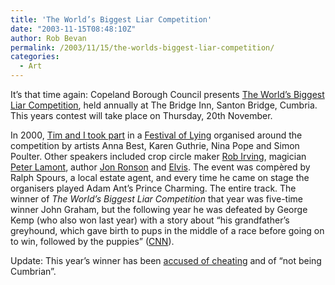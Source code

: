 ```yaml
---
title: 'The World’s Biggest Liar Competition'
date: "2003-11-15T08:48:10Z"
author: Rob Bevan
permalink: /2003/11/15/the-worlds-biggest-liar-competition/
categories:
  - Art
---
```

It&#8217;s that time again: Copeland Borough Council presents [The World&#8217;s Biggest Liar Competition][1], held annually at The Bridge Inn, Santon Bridge, Cumbria. This years contest will take place on Thursday, 20th November.

In 2000, [Tim and I took part][2] in a [Festival of Lying][3] organised around the competition by artists Anna Best, Karen Guthrie, Nina Pope and Simon Poulter. Other speakers included crop circle maker [Rob Irving][4], magician [Peter Lamont][5], author [Jon Ronson][6] and [Elvis][7]. The event was compèred by Ralph Spours, a local estate agent, and every time he came on stage the organisers played Adam Ant&#8217;s Prince Charming. The entire track. The winner of *The World&#8217;s Biggest Liar Competition* that year was five-time winner John Graham, but the following year he was defeated by George Kemp (who also won last year) with a story about &#8220;his grandfather&#8217;s greyhound, which gave birth to pups in the middle of a race before going on to win, followed by the puppies&#8221; ([CNN][8]).

<div class="update">
  Update: This year&#8217;s winner has been <a href="http://www.ananova.com/news/story/sm_842259.html?menu=news.quirkies">accused of cheating</a> and of &#8220;not being Cumbrian&#8221;.
</div>

 [1]: http://www.copelandbc.gov.uk/CIVICHALLS/Biggest-Liar.htm
 [2]: http://www.grizedale.org/lying/speakers/xpt.htm
 [3]: http://www.grizedale.org/lying/
 [4]: http://www.grizedale.org/lying/speakers/rob.htm
 [5]: http://www.grizedale.org/lying/speakers/peter.htm
 [6]: http://www.grizedale.org/lying/speakers/jon.htm
 [7]: http://www.grizedale.org/lying/speakers/elvis.htm
 [8]: http://www.cnn.com/2002/WORLD/europe/11/15/offbeat.biggest.liar/
